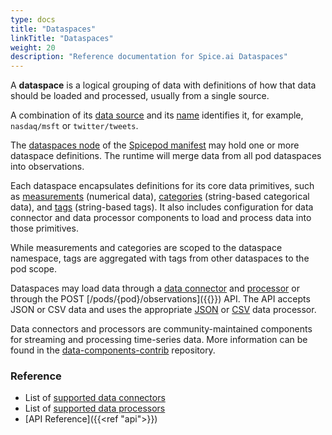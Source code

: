 ```yaml
---
type: docs
title: "Dataspaces"
linkTitle: "Dataspaces"
weight: 20
description: "Reference documentation for Spice.ai Dataspaces"
---
```


A **dataspace** is a logical grouping of data with definitions of how that data should be loaded and processed, usually from a single source.

A combination of its [data source](https://github.com/spiceai/data-components-contrib/tree/trunk/dataprocessors) and its [name](https://github.com/spiceai/data-components-contrib/tree/trunk/dataprocessors) identifies it, for example, `nasdaq/msft` or `twitter/tweets`.

The [dataspaces node](https://github.com/spiceai/data-components-contrib/tree/trunk/dataprocessors) of the [Spicepod manifest](https://docs.spiceai.org/reference/pod/) may hold one or more dataspace definitions. The runtime will merge data from all pod dataspaces into observations.

Each dataspace encapsulates definitions for its core data primitives, such as [measurements](https://docs.spiceai.org/reference/pod/#dataspacesmeasurements) (numerical data), [categories](https://docs.spiceai.org/reference/pod/#dataspacescategories) (string-based categorical data), and [tags](https://docs.spiceai.org/reference/pod/#dataspacestags) (string-based tags). It also includes configuration for data connector and data processor components to load and process data into those primitives.

While measurements and categories are scoped to the dataspace namespace, tags are aggregated with tags from other dataspaces to the pod scope.

Dataspaces may load data through a [data connector](https://docs.spiceai.org/concepts/#data-connector) and [processor](https://docs.spiceai.org/concepts/#data-processor) or through the POST [/pods/{pod}/observations]({{<ref api>}}) API. The API accepts JSON or CSV data and uses the appropriate [JSON](https://github.com/spiceai/data-components-contrib/blob/trunk/dataprocessors/json/README.md) or [CSV](https://github.com/spiceai/data-components-contrib/tree/trunk/dataprocessors/csv) data processor.

Data connectors and processors are community-maintained components for streaming and processing time-series data. More information can be found in the [data-components-contrib](https://github.com/spiceai/data-components-contrib) repository.

### Reference

- List of [supported data connectors](https://github.com/spiceai/data-components-contrib/tree/trunk/dataconnectors/README.md)
- List of [supported data processors](https://github.com/spiceai/data-components-contrib/blob/trunk/dataprocessors/README.md)
- [API Reference]({{<ref "api">}})
